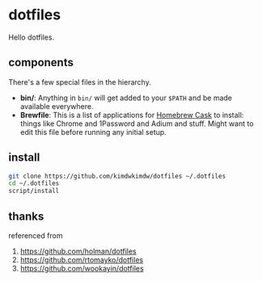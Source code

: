 # dotfiles

Hello dotfiles.

## components

There's a few special files in the hierarchy.

- **bin/**: Anything in `bin/` will get added to your `$PATH` and be made
  available everywhere.
- **Brewfile**: This is a list of applications for [Homebrew Cask](http://caskroom.io) to install: things like Chrome and 1Password and Adium and stuff. Might want to edit this file before running any initial setup.

## install

```sh
git clone https://github.com/kimdwkimdw/dotfiles ~/.dotfiles
cd ~/.dotfiles
script/install
```


## thanks

referenced from

1. https://github.com/holman/dotfiles
1. https://github.com/rtomayko/dotfiles
1. https://github.com/wookayin/dotfiles
